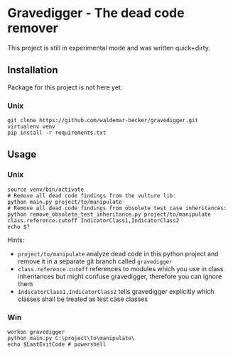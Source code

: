 # Gravedigger - The dead code remover
This project is still in experimental mode and was written quick+dirty.

## Installation
Package for this project is not here yet.
### Unix
```
git clone https://github.com/waldemar-becker/gravedigger.git
virtualenv venv
pip install -r requirements.txt
```

## Usage
### Unix
```shell
source venv/bin/activate
# Remove all dead code findings from the vulture lib: 
python main.py project/to/manipulate
# Remove all dead code findings from obsolete test case inheritances: 
python remove_obsolete_test_inheritance.py project/to/manipulate class.reference.cutoff IndicatorClass1,IndicatorClass2
echo $?
```
Hints:
* `project/to/manipulate` analyze dead code in this python project and remove it in a separate git branch called `gravedigger`
* `class.reference.cutoff` references to modules which you use in class inheritances but might confuse gravedigger, therefore you can ignore them
* `IndicatorClass1,IndicatorClass2` tells gravedigger explicitly which classes shall be treated as test case classes

### Win
```shell
workon gravedigger
python main.py C:\project\to\manipulate\
echo $LastExitCode # powershell
```
